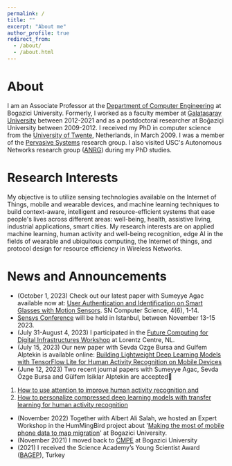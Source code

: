 ```yaml
---
permalink: /
title: ""
excerpt: "About me"
author_profile: true
redirect_from: 
  - /about/
  - /about.html
---
```


About
======
I am an Associate Professor at the [Department of Computer Engineering](https://cmpe.boun.edu.tr/) at Bogazici University. Formerly, I worked as a faculty member at [Galatasaray University](https://www.gsu.edu.tr) between 2012-2021 and as a postdoctoral researcher at Boğaziçi University between 2009-2012. I received my PhD in computer science from the [University of Twente](https://www.utwente.nl/en/), Netherlands, in March 2009. I was a member of the [Pervasive Systems](https://www.utwente.nl/en/eemcs/ps/) research group. I also visited USC's Autonomous Networks research group ([ANRG](https://anrg.usc.edu/www/)) during my PhD studies.

Research Interests
==================  
My objective is to utilize sensing technologies available on the Internet of Things, mobile and wearable devices, and machine learning techniques to build context-aware, intelligent and resource-efficient systems that ease people's lives across different areas: well-being, health, assistive living, industrial applications, smart cities. My research interests are on applied machine learning, human activity and well-being recognition, edge AI in the fields of wearable and ubiquitous computing, the Internet of things, and protocol design for resource efficiency in Wireless Networks. 

News and Announcements
======================
- (October 1, 2023) Check out our latest paper with Sumeyye Agac available now at: [User Authentication and Identification on Smart Glasses with Motion Sensors](https://doi.org/10.1007/s42979-023-02202-4). SN Computer Science, 4(6), 1-14. 
- [Sensys Conference](https://sensys.acm.org/2023/) will be held in Istanbul, between November 13-15 2023. 
- (July 31-August 4, 2023) I participated in the [Future Computing for Digital Infrastructures Workshop](https://www.lorentzcenter.nl/future-computing-for-digital-infrastructures.html) at Lorentz Centre, NL.
- (July 15, 2023) Our new paper with Sevda Ozge Bursa and Gulfem Alptekin is available online: [Building Lightweight Deep Learning Models with TensorFlow Lite for Human Activity Recognition on Mobile Devices](https://link.springer.com/article/10.1007/s12243-023-00962-x)
- (June 12, 2023) Two recent journal papers with Sumeyye Agac, Sevda Özge Bursa and Gülfem Isiklar Alptekin are accepted🎉
1. [How to use attention to improve human activity recognition and](https://doi.org/10.1016/j.compeleceng.2023.108777)
2. [How to personalize compressed deep learning models with transfer learning for human activity recognition](https://www.mdpi.com/2075-4418/13/11/1861)
- (November 2022) Together with Albert Ali Salah, we hosted an Expert Workshop in the HumMingBird project about '[Making the most of mobile phone data to map migration](https://hummingbird-h2020.eu/news/event-items/EW17112022)' at Bogazici University.  
- (November 2021) I moved back to [CMPE](https://cmpe.boun.edu.tr/) at Bogazici University
- (2021) I received the Science Academy’s Young Scientist Award ([BAGEP](https://bilimakademisi.org)), Turkey 

   

